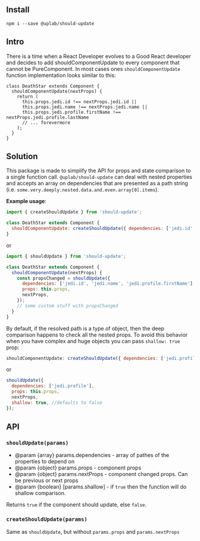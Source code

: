 ## Install
```
npm i --save @uplab/should-update
```

## Intro

There is a time when a React Developer evolves to a Good React developer and 
decides to add shouldComponentUpdate to every component that cannot be PureComponent.
In most cases ones `shouldComponentUpdate` function implementation looks similar to this:

```
class DeathStar extends Component {
  shouldComponentUpdate(nextProps) {
    return (
      this.props.jedi.id !== nextProps.jedi.id ||
      this.props.jedi.name !== nextProps.jedi.name ||
      this.props.jedi.profile.firstName !== nextProps.jedi.profile.lastName
      // ... forevermore 
    );
  }
}
```

## Solution

This package is made to simplify the API for props and state comparison to a single function call.
`@uplab/should-update` can deal with nested properties and accepts an array on dependencies that are 
presented as a path string (i.e. `some.very.deeply.nested.data.and.even.array[0].items`).

**Example usage**:

```javascript
import { createShouldUpdate } from 'should-update';

class DeathStar extends Component {
  shouldComponentUpdate: createShouldUpdate({ dependencies: ['jedi.id', 'jedi.name', 'jedi.profile.firstName'] })
}
```

or

```javascript
import { shouldUpdate } from 'should-update';

class DeathStar extends Component {
  shouldComponentUpdate(nextProps) {
    const propsChanged = shouldUpdate({
      dependencies: ['jedi.id', 'jedi.name', 'jedi.profile.firstName'],
      props: this.props,
      nextProps,
    });
    // some custom stuff with propsChanged
  }
}
```

By default, if the resolved path is a type of object, then the deep comparison happens to check all the nested props.
To avoid this behavior when you have complex and huge objects you can pass `shallow: true` prop:

```javascript
shouldComponentUpdate: createShouldUpdate({ dependencies: ['jedi.profile'], shallow: true })
```

or

```javascript
shouldUpdate({
  dependencies: ['jedi.profile'],
  props: this.props,
  nextProps,
  shallow: true, //defaults to false
});
```

## API
### `shouldUpdate(params)`

- @param {array} params.dependencies - array of pathes of the properties to depend on
- @param {object} params.props - component props
- @param {object} params.nextProps - component changed props. Can be previous or next props
- @param {boolean} [params.shallow] - if `true` then the function will do shallow comparison.

Returns `true` if the component should update, else `false`.

### `createShouldUpdate(params)`

Same as `shouldUpdate`, but without `params.props` and `params.nextProps`
